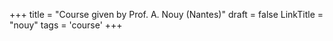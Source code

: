 +++
title = "Course given by Prof. A. Nouy (Nantes)"
draft = false
LinkTitle = "nouy"
tags = 'course'
+++